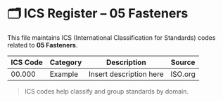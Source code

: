 # 🗂 ICS Register – 05 Fasteners

This file maintains ICS (International Classification for Standards) codes related to **05 Fasteners**.

| ICS Code | Category | Description | Source |
|----------|----------|-------------|--------|
| 00.000   | Example  | Insert description here | ISO.org |

> ICS codes help classify and group standards by domain.
